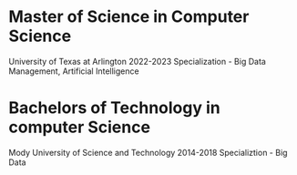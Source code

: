 <h1> Master of Science in Computer Science </h1>
University of Texas at Arlington 2022-2023
Specialization - Big Data Management, Artificial Intelligence




<h1> Bachelors of Technology in computer Science</h1>
Mody University of Science and Technology 2014-2018
Specializtion - Big Data
